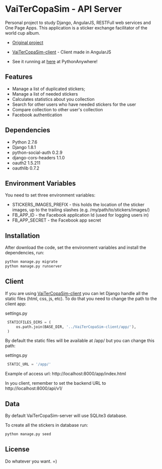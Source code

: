 VaiTerCopaSim - API Server
===
Personal project to study Django, AngularJS, RESTFull web services and One Page Apps. This application is a sticker exchange facilitator of the world cup album.

* [Original project](https://github.com/wormangel/VaiTerCopaSim)
* [VaiTerCopaSim-client](https://github.com/otaciliolacerda/VaiTerCopaSim-client) - Client made in AngularJS

* See it running at [here](http://otaciliolacerda.pythonanywhere.com/) at PythonAnywhere!

Features
---
* Manage a list of duplicated stickers;
* Manage a list of needed stickers
* Calculates statistics about you collection
* Search for other users who have needed stickers for the user
* Compare collection to other user's collection
* Facebook authentication

Dependencies
---
* Python 2.7.6
* Django 1.8.1
* python-social-auth 0.2.9
* django-cors-headers 1.1.0
* oauth2 1.5.211
* oauthlib 0.7.2

Environment Variables
---
You need to set three environment variables:
* STICKERS_IMAGES_PREFIX - this holds the location of the sticker images, up to the trailing slashes (e.g. /my/path/to/stickers/images/)
* FB_APP_ID - the Facebook application Id (used for logging users in)
* FB_APP_SECRET - the Facebook app secret

Installation
---
After download the code, set the environment variables and install the dependencies, run:

```python
python manage.py migrate
python manage.py runserver
```

Client
---
If you are using [VaiTerCopaSim-client](https://github.com/otaciliolacerda/VaiTerCopaSim-client) you can let Django handle all the static files (html, css, js, etc). To do that you need to change the path to the client app:

settings.py
```python
 STATICFILES_DIRS = (
     os.path.join(BASE_DIR, '../VaiTerCopaSim-client/app/'),
 )
```
By default the static files will be available at /app/ but you can change this path:

settings.py
```python
 STATIC_URL = '/app/'
```

Example of access url: http://localhost:8000/app/index.html

In you client, remember to set the backend URL to http://localhost:8000/api/v1/

Data
---
By default VaiTerCopaSim-server will use SQLite3 database.

To create all the stickers in database run:

```python
python manage.py seed
```

License
---
Do whatever you want. =)
